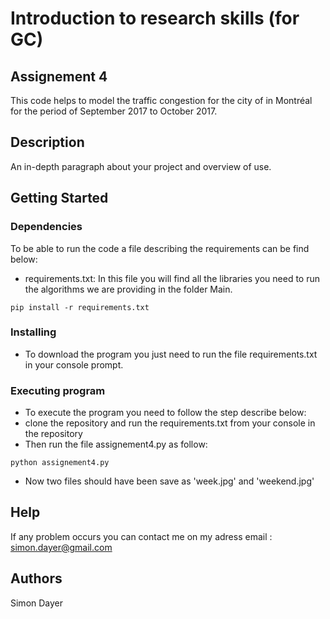 # Introduction to research skills (for GC)
## Assignement 4 

This code helps to model the traffic congestion for the city of in Montréal for the period of September 2017 to October 2017.

## Description

An in-depth paragraph about your project and overview of use.

## Getting Started

### Dependencies

To be able to run the code a file describing the requirements can be find below:
* requirements.txt: In this file you will find all the libraries you need to run the algorithms we are providing in the folder Main.

```
pip install -r requirements.txt
```

### Installing

* To download the program you just need to run the file requirements.txt in your console prompt.

### Executing program

* To execute the program you need to follow the step describe below:
* clone the repository and run the requirements.txt from your console in the repository
* Then run the file assignement4.py as follow:
```
python assignement4.py
```
* Now two files should have been save as 'week.jpg' and 'weekend.jpg'

## Help

If any problem occurs you can contact me on my adress email : simon.dayer@gmail.com

## Authors

Simon Dayer
